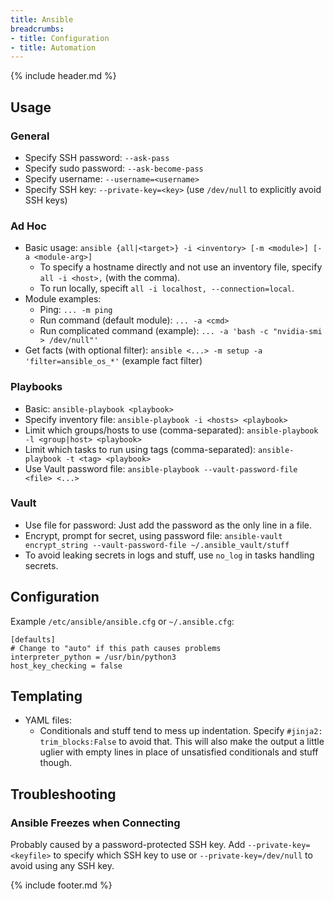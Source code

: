 ```yaml
---
title: Ansible
breadcrumbs:
- title: Configuration
- title: Automation
---
```

{% include header.md %}

## Usage

### General

- Specify SSH password: `--ask-pass`
- Specify sudo password: `--ask-become-pass`
- Specify username: `--username=<username>`
- Specify SSH key: `--private-key=<key>` (use `/dev/null` to explicitly avoid SSH keys)

### Ad Hoc

- Basic usage: `ansible {all|<target>} -i <inventory> [-m <module>] [-a <module-arg>]`
    - To specify a hostname directly and not use an inventory file, specify `all -i <host>,` (with the comma).
    - To run locally, specift `all -i localhost, --connection=local`.
- Module examples:
    - Ping: `... -m ping`
    - Run command (default module): `... -a <cmd>`
    - Run complicated command (example): `... -a 'bash -c "nvidia-smi > /dev/null"'`
- Get facts (with optional filter): `ansible <...> -m setup -a 'filter=ansible_os_*'` (example fact filter)

### Playbooks

- Basic: `ansible-playbook <playbook>`
- Specify inventory file: `ansible-playbook -i <hosts> <playbook>`
- Limit which groups/hosts to use (comma-separated): `ansible-playbook -l <group|host> <playbook>`
- Limit which tasks to run using tags (comma-separated): `ansible-playbook -t <tag> <playbook>`
- Use Vault password file: `ansible-playbook --vault-password-file <file> <...>`

### Vault

- Use file for password: Just add the password as the only line in a file.
- Encrypt, prompt for secret, using password file: `ansible-vault encrypt_string --vault-password-file ~/.ansible_vault/stuff`
- To avoid leaking secrets in logs and stuff, use `no_log` in tasks handling secrets.

## Configuration

Example `/etc/ansible/ansible.cfg` or `~/.ansible.cfg`:

```
[defaults]
# Change to "auto" if this path causes problems
interpreter_python = /usr/bin/python3
host_key_checking = false
```

## Templating

- YAML files:
    - Conditionals and stuff tend to mess up indentation. Specify `#jinja2: trim_blocks:False` to avoid that. This will also make the output a little uglier with empty lines in place of unsatisfied conditionals and stuff though.

## Troubleshooting

### Ansible Freezes when Connecting

Probably caused by a password-protected SSH key. Add `--private-key=<keyfile>` to specify which SSH key to use or `--private-key=/dev/null` to avoid using any SSH key.

{% include footer.md %}
